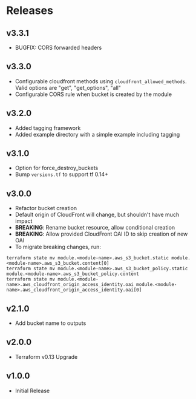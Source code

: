 # Releases

## v3.3.1

- BUGFIX: CORS forwarded headers

## v3.3.0

- Configurable cloudfront methods using `cloudfront_allowed_methods`.  Valid options are "get", "get_options", "all"
- Configurable CORS rule when bucket is created by the module

## v3.2.0

- Added tagging framework
- Added example directory with a simple example including tagging

## v3.1.0

- Option for force_destroy_buckets
- Bump `versions.tf` to support tf 0.14+

## v3.0.0

- Refactor bucket creation
- Default origin of CloudFront will change, but shouldn't have much impact
- **BREAKING**: Rename bucket resource, allow conditional creation
- **BREAKING**: Allow provided CloudFront OAI ID to skip creation of new OAI
- To migrate breaking changes, run:

```shell
terraform state mv module.<module-name>.aws_s3_bucket.static module.<module-name>.aws_s3_bucket.content[0]
terraform state mv module.<module-name>.aws_s3_bucket_policy.static module.<module-name>.aws_s3_bucket_policy.content
terraform state mv module.<module-name>.aws_cloudfront_origin_access_identity.oai module.<module-name>.aws_cloudfront_origin_access_identity.oai[0]
```

## v2.1.0

- Add bucket name to outputs

## v2.0.0

- Terraform v0.13 Upgrade

## v1.0.0

- Initial Release
